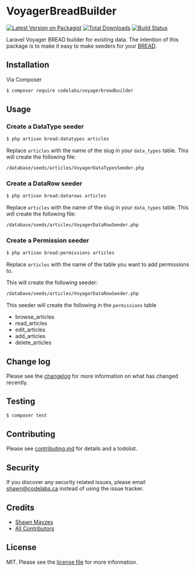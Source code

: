 # VoyagerBreadBuilder

[![Latest Version on Packagist][ico-version]][link-packagist]
[![Total Downloads][ico-downloads]][link-downloads]
<a href="https://styleci.io/repos/138692785/shield?style=flat"><img src="https://styleci.io/repos/138692785/shield?style=flat" alt="Build Status"></a>


Laravel Voyager BREAD builder for existing data. The intention of this package is to make it easy to make seeders 
for your [BREAD](https://voyager.readme.io/docs/bread).  
 
## Installation

Via Composer

``` bash
$ composer require codelabs/voyagerbreadbuilder
```

## Usage

### Create a DataType seeder

``` bash
$ php artisan bread:datatypes articles 
```

Replace `articles` with the name of the slug in your `data_types` table. This will create the following file:
```bash
/database/seeds/articles/VoyagerDataTypesSeeder.php
``` 

### Create a DataRow seeder

``` bash
$ php artisan bread:datarows articles 
```

Replace `articles` with the name of the slug in your `data_types` table. This will create the following file:
```bash
/database/seeds/articles/VoyagerDataRowSeeder.php
``` 

### Create a Permission seeder

``` bash
$ php artisan bread:permissions articles 
```

Replace `articles` with the name of the table you want to add permissions to. 

This will create the following seeder:
```bash
/database/seeds/articles/VoyagerDataRowSeeder.php
``` 
This seeder will create the following in the `permissions` table
* browse_articles
* read_articles
* edit_articles
* add_articles
* delete_articles

## Change log

Please see the [changelog](changelog.md) for more information on what has changed recently.

## Testing

``` bash
$ composer test
```

## Contributing

Please see [contributing.md](contributing.md) for details and a todolist.

## Security

If you discover any security related issues, please email shawn@codelabs.ca instead of using the issue tracker.

## Credits

- [Shawn Mayzes][link-author]
- [All Contributors][link-contributors]

## License

MIT. Please see the [license file](license.md) for more information.

[ico-version]: https://img.shields.io/packagist/v/codelabs/voyagerbreadbuilder.svg?style=flat-square
[ico-downloads]: https://img.shields.io/packagist/dt/codelabs/voyagerbreadbuilder.svg?style=flat-square
[ico-travis]: https://img.shields.io/travis/codelabs/voyagerbreadbuilder/master.svg?style=flat-square
[ico-styleci]: https://styleci.io/repos/12345678/shield

[link-packagist]: https://packagist.org/packages/codelabs/voyagerbreadbuilder
[link-downloads]: https://packagist.org/packages/codelabs/voyagerbreadbuilder
[link-travis]: https://travis-ci.org/codelabs/voyagerbreadbuilder
[link-styleci]: https://styleci.io/repos/12345678
[link-author]: https://github.com/codelabs
[link-contributors]: ../../contributors]
